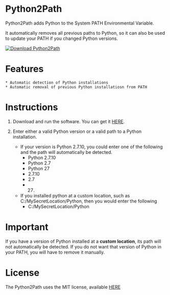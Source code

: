 # Python2Path

Python2Path adds Python to the System PATH Environmental Variable.

It automatically removes all previous paths to Python, so it can also be used to update your PATH if you changed Python versions.

[![Download Python2Path](https://a.fsdn.com/con/app/sf-download-button)](https://sourceforge.net/projects/python2path/files/latest/download)


# Features

    * Automatic detection of Python installations
    * Automatic removal of previous Python installatiosn from PATH


# Instructions

1. Download and run the software.  You can get it [HERE](https://sourceforge.net/projects/python2path/files/latest/download).

2. Enter either a valid Python version or a valid path to a Python installation.
	* If your version is Python 2.7.10, you could enter one of the following and the path will automatically be detected.
		* Python 2.7.10
		* Python 2.7
		* Python 27
		* 2.7.10
		* 2.7
		* 27.
	* If you installed python at a custom location, such as C:/MySecretLocation/Python, then you would enter the following
		* C:/MySecretLocation/Python


# Important

If you have a version of Python installed at a __custom location__, its path will not automatically be detected.  If you do not want that version of Python in your PATH, you will have to remove it manually.


# License

The Python2Path uses the MIT license, available [HERE](./LICENSE)